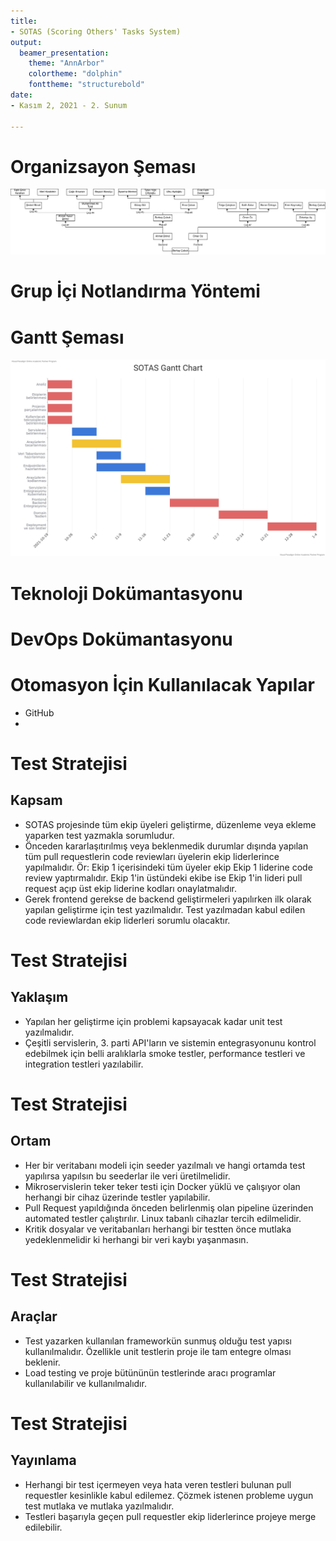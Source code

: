 ```yaml
---
title:
- SOTAS (Scoring Others' Tasks System)
output:
  beamer_presentation:
    theme: "AnnArbor"
    colortheme: "dolphin"
    fonttheme: "structurebold"
date:
- Kasım 2, 2021 - 2. Sunum

---
```


# Organizsayon Şeması

![](./org-diagram.png)

# Grup İçi Notlandırma Yöntemi

# Gantt Şeması

![](./gantt.png)

# Teknoloji Dokümantasyonu

# DevOps Dokümantasyonu

# Otomasyon İçin Kullanılacak Yapılar

- GitHub
- 

# Test Stratejisi

## Kapsam

- SOTAS projesinde tüm ekip üyeleri geliştirme, düzenleme veya ekleme yaparken
test yazmakla sorumludur.
- Önceden kararlaşıtırılmış veya beklenmedik durumlar dışında yapılan tüm pull requestlerin
code reviewları üyelerin ekip liderlerince yapılmalıdır. Ör: Ekip 1 içerisindeki tüm üyeler
ekip Ekip 1 liderine code review yaptırmalıdır. Ekip 1'in üstündeki ekibe ise Ekip 1'in lideri
pull request açıp üst ekip liderine kodları onaylatmalıdır.
- Gerek frontend gerekse de backend geliştirmeleri yapılırken ilk olarak yapılan geliştirme
için test yazılmalıdır. Test yazılmadan kabul edilen code reviewlardan ekip liderleri
sorumlu olacaktır.

# Test Stratejisi

## Yaklaşım

- Yapılan her geliştirme için problemi kapsayacak kadar unit test yazılmalıdır.
- Çeşitli servislerin, 3. parti API'ların ve sistemin entegrasyonunu kontrol edebilmek
için belli aralıklarla smoke testler, performance testleri ve integration testleri
yazılabilir.

# Test Stratejisi

## Ortam

- Her bir veritabanı modeli için seeder yazılmalı ve hangi ortamda test yapılırsa yapılsın
bu seederlar ile veri üretilmelidir.
- Mikroservislerin teker teker testi için Docker yüklü ve çalışıyor olan herhangi bir
cihaz üzerinde testler yapılabilir.
- Pull Request yapıldığında önceden belirlenmiş olan pipeline üzerinden automated testler
çalıştırılır. Linux tabanlı cihazlar tercih edilmelidir.
- Kritik dosyalar ve veritabanları herhangi bir testten önce mutlaka yedeklenmelidir ki
herhangi bir veri kaybı yaşanmasın.

# Test Stratejisi

## Araçlar

- Test yazarken kullanılan frameworkün sunmuş olduğu test yapısı kullanılmalıdır. Özellikle
unit testlerin proje ile tam entegre olması beklenir.
- Load testing ve proje bütününün testlerinde aracı programlar kullanılabilir ve kullanılmalıdır.

# Test Stratejisi

## Yayınlama

- Herhangi bir test içermeyen veya hata veren testleri bulunan pull requestler kesinlikle
kabul edilemez. Çözmek istenen probleme uygun test mutlaka ve mutlaka yazılmalıdır.
- Testleri başarıyla geçen pull requestler ekip liderlerince projeye merge edilebilir.
